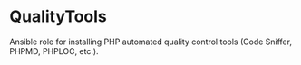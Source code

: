 QualityTools
============

Ansible role for installing PHP automated quality control tools (Code Sniffer, PHPMD, PHPLOC, etc.).
